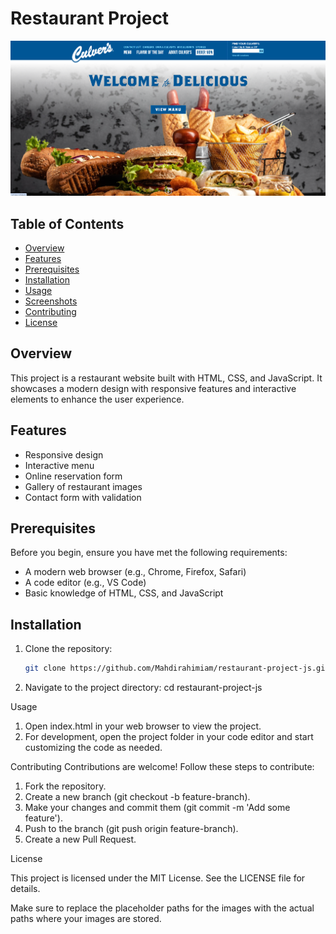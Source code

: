 # Restaurant Project

![Project Preview](./imgs/screenshot.png)

## Table of Contents
- [Overview](#overview)
- [Features](#features)
- [Prerequisites](#prerequisites)
- [Installation](#installation)
- [Usage](#usage)
- [Screenshots](#screenshots)
- [Contributing](#contributing)
- [License](#license)

## Overview
This project is a restaurant website built with HTML, CSS, and JavaScript. It showcases a modern design with responsive features and interactive elements to enhance the user experience.

## Features
- Responsive design
- Interactive menu
- Online reservation form
- Gallery of restaurant images
- Contact form with validation

## Prerequisites
Before you begin, ensure you have met the following requirements:
- A modern web browser (e.g., Chrome, Firefox, Safari)
- A code editor (e.g., VS Code)
- Basic knowledge of HTML, CSS, and JavaScript

## Installation
1. Clone the repository:
   ```bash
   git clone https://github.com/Mahdirahimiam/restaurant-project-js.git

2. Navigate to the project directory:
   cd restaurant-project-js

Usage
1. Open index.html in your web browser to view the project.
2. For development, open the project folder in your code editor and start customizing the code as needed.

Contributing
Contributions are welcome! Follow these steps to contribute:

1. Fork the repository.
2. Create a new branch (git checkout -b feature-branch).
3. Make your changes and commit them (git commit -m 'Add some feature').
4. Push to the branch (git push origin feature-branch).
5. Create a new Pull Request.

License

This project is licensed under the MIT License. See the LICENSE file for details.


Make sure to replace the placeholder paths for the images with the actual paths where your images are stored.

